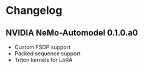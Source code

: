 # Changelog

## NVIDIA NeMo-Automodel 0.1.0.a0

* Custom FSDP support
* Packed sequence support
* Triton kernels for LoRA
